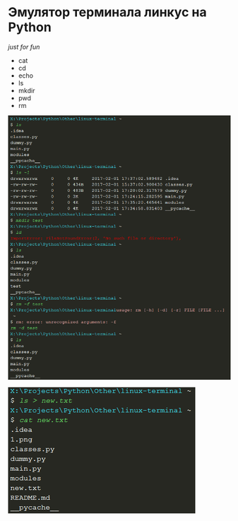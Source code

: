 # Эмулятор терминала линкус на Python
*just for fun*
* cat
* cd
* echo
* ls
* mkdir
* pwd
* rm

![](1.png?raw=True)

![](2.png?raw=True)

